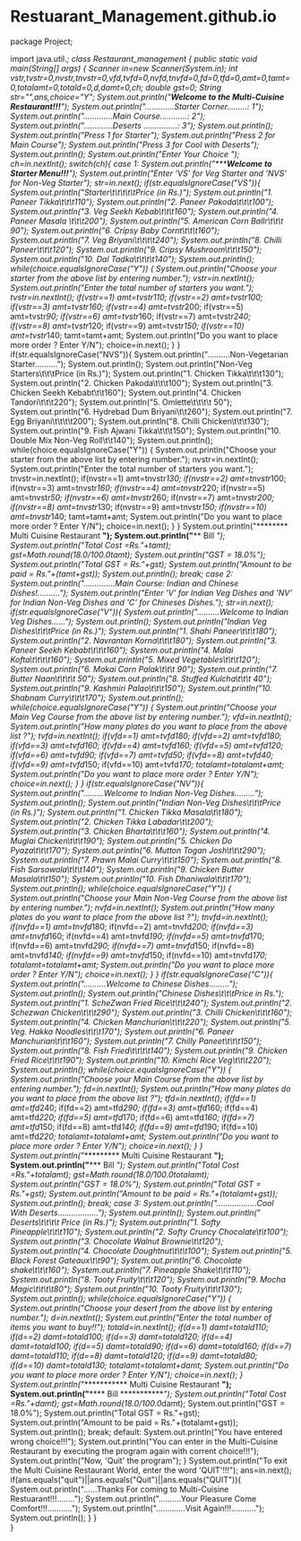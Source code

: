 # Restuarant_Management.github.io
package Project;

import java.util.*;
class Restaurant_management {
    public static void main(String[] args) {
        Scanner in=new Scanner(System.in);
        int vstr,tvstr=0,nvstr,tnvstr=0,vfd,tvfd=0,nvfd,tnvfd=0,fd=0,tfd=0,amt=0,tamt=0,totalamt=0,totald=0,d,damt=0,ch;
        double gst=0;
        String str="",ans,choice="Y";
        System.out.println("************Welcome to the Multi-Cuisine Restaurant!!!*********");
        System.out.println(".............Starter Corner.........: 1");
        System.out.println(".............Main Course............: 2");
        System.out.println(".............Deserts ...............: 3");
        System.out.println();
        System.out.println("Press 1 for Starter");
        System.out.println("Press 2 for Main Course");
        System.out.println("Press 3 for Cool with Deserts");
        System.out.println();
        System.out.println("Enter Your Choice ");
        ch=in.nextInt();
        switch(ch){
            case 1:
            System.out.println("***********Welcome to Starter Menu!!!********");
            System.out.println("Enter 'VS' for Veg Starter and 'NVS' for Non-Veg Starter");
            str=in.next();
            if(str.equalsIgnoreCase("VS")){
                System.out.println("Starter\t\t\t\t\tPrice (in Rs.)");
                System.out.println("1.  Paneer Tikka\t\t\t110");
                System.out.println("2.  Paneer Pakoda\t\t\t100");
                System.out.println("3.  Veg Seekh Kebab\t\t\t160");
                System.out.println("4.  Paneer Masala \t\t\t200");
                System.out.println("5.  American Corn Ballr\t\t\t 90");
                System.out.println("6.  Cripsy Baby Cornt\t\t\t160");
                System.out.println("7.  Veg Briyani\t\t\t\t240");
                System.out.println("8.  Chilli Paneer\t\t\t120");
                System.out.println("9.  Cripsy Mushroom\t\t\t150");
                System.out.println("10. Dal Tadka\t\t\t\t140");
                System.out.println();
                while(choice.equalsIgnoreCase("Y"))
                {
                    System.out.println("Choose your starter from the above list by entering number.");
                    vstr=in.nextInt();
                    System.out.println("Enter the total number of starters you want.");
                    tvstr=in.nextInt();
                    if(vstr==1)
                    amt=tvstr*110;
                    if(vstr==2)
                    amt=tvstr*100;
                    if(vstr==3)
                    amt=tvstr*160;
                    if(vstr==4)
                    amt=tvstr*200;
                    if(vstr==5)
                    amt=tvstr*90;
                    if(vstr==6)
                    amt=tvstr*160;
                    if(vstr==7)
                    amt=tvstr*240;
                    if(vstr==8)
                    amt=tvstr*120;
                    if(vstr==9)
                    amt=tvstr*150;
                    if(vstr==10)
                    amt=tvstr*140;
                    tamt=tamt+amt;
                    System.out.println("Do you want to place more order ? Enter Y/N");
                    choice=in.next();
                }
            }
            if(str.equalsIgnoreCase("NVS")){
                System.out.println("..........Non-Vegetarian Starter..........");
                System.out.println();
                System.out.println("Non-Veg Starters\t\t\tPrice (in Rs.)");
                System.out.println("1.  Chicken Tikka\t\t\t130");
                System.out.println("2.  Chicken Pakoda\t\t\t100");
                System.out.println("3.  Chicken Seekh Kebabt\t\t160");
                System.out.println("4.  Chicken Tandori\t\t\t220");
                System.out.println("5.  Omlette\t\t\t\t 50");
                System.out.println("6.  Hydrebad Dum Briyani\t\t260");
                System.out.println("7.  Egg Briyani\t\t\t\t200");
                System.out.println("8.  Chilli Chicken\t\t\t130");
                System.out.println("9.  Fish Ajwani Tikka\t\t\t150");
                System.out.println("10. Double Mix Non-Veg Roll\t\t140");
                System.out.println();
                while(choice.equalsIgnoreCase("Y"))
                {
                    System.out.println("Choose your starter from the above list by entering number.");
                    nvstr=in.nextInt();
                    System.out.println("Enter the total number of starters you want.");
                    tnvstr=in.nextInt();
                    if(nvstr==1)
                    amt=tnvstr*130;
                    if(nvstr==2)
                    amt=tnvstr*100;
                    if(nvstr==3)
                    amt=tnvstr*160;
                    if(nvstr==4)
                    amt=tnvstr*220;
                    if(nvstr==5)
                    amt=tnvstr*50;
                    if(nvstr==6)
                    amt=tnvstr*260;
                    if(nvstr==7)
                    amt=tnvstr*200;
                    if(nvstr==8)
                    amt=tnvstr*130;
                    if(nvstr==9)
                    amt=tnvstr*150;
                    if(nvstr==10)
                    amt=tnvstr*140;
                    tamt=tamt+amt;
                    System.out.println("Do you want to place more order ? Enter Y/N");
                    choice=in.next();
            }
        }
        System.out.println("******** Multi Cuisine Restaurant ********");
        System.out.println("********** Bill **********");
        System.out.println("Total Cost =Rs."+tamt);
        gst=Math.round(18.0/100.0*tamt);
        System.out.println("GST = 18.0%");
        System.out.println("Total GST = Rs."+gst);
        System.out.println("Amount to be paid = Rs."+(tamt+gst));
        System.out.println();
        break;
        case 2:
        System.out.println("..............Main Course: Indian and Chinese Dishes!..........");
        System.out.println("Enter 'V' for Indian Veg Dishes and 'NV' for Indian Non-Veg Dishes and 'C' for Chineses Dishes.");
        str=in.next();
        if(str.equalsIgnoreCase("V")){
            System.out.println("..........Welcome to Indian Veg Dishes......");
            System.out.println();
            System.out.println("Indian Veg Dishes\t\t\tPrice (in Rs.)");
            System.out.println("1.  Shahi Paneer\t\t\t180");
            System.out.println("2.  Navrantan Korna\t\t\t180");
            System.out.println("3.  Paneer Seekh Kebabt\t\t\t160");
            System.out.println("4.  Malai Kofta\t\t\t\t160");
            System.out.println("5.  Mixed Vegetables\t\t\t120");
            System.out.println("6.  Makai Corn Palak\t\t\t 90");
            System.out.println("7.  Butter Naan\t\t\t\t 50");
            System.out.println("8.  Stuffed Kulcha\t\t\t 40");
            System.out.println("9.  Kashmiri Palao\t\t\t150");
            System.out.println("10. Shabnam Curry\t\t\t170");
            System.out.println();
            while(choice.equalsIgnoreCase("Y"))
            {
                System.out.println("Choose your Main Veg Course from the above list by entering number.");
                vfd=in.nextInt();
                System.out.println("How many plates do you want to place from the above list ?");
                tvfd=in.nextInt();
                if(vfd==1)
                amt=tvfd*180;
                if(vfd==2)
                amt=tvfd*180;
                if(vfd==3)
                amt=tvfd*160;
                if(vfd==4)
                amt=tvfd*160;
                if(vfd==5)
                amt=tvfd*120;
                if(vfd==6)
                amt=tvfd*90;
                if(vfd==7)
                amt=tvfd*50;
                if(vfd==8)
                amt=tvfd*40;
                if(vfd==9)
                amt=tvfd*150;
                if(vfd==10)
                amt=tvfd*170;
                totalamt=totalamt+amt;
                System.out.println("Do you want to place more order ? Enter Y/N");
                choice=in.next();
            }
        }
        if(str.equalsIgnoreCase("NV")){
            System.out.println(".........Welcome to Indian Non-Veg Dishes.........");
            System.out.println();
            System.out.println("Indian Non-Veg Dishes\t\t\tPrice (in Rs.)");
            System.out.println("1.  Chicken Tikka Masala\t\t180");
            System.out.println("2.  Chicken Tikka Labadar\t\t200");
            System.out.println("3.  Chicken Bharta\t\t\t160");
            System.out.println("4.  Muglai Chicken\t\t\t190");
            System.out.println("5.  Chicken Do Pyaza\t\t\t170");
            System.out.println("6.  Mutton Togan Josh\t\t\t290");
            System.out.println("7.  Prawn Malai Curry\t\t\t150");
            System.out.println("8.  Fish Sarsowala\t\t\t140");
            System.out.println("9.  Chicken Butter Masala\t\t150");
            System.out.println("10. Fish Dhaniwala\t\t\t170");
            System.out.println();
            while(choice.equalsIgnoreCase("Y"))
            {
                System.out.println("Choose your Main Non-Veg Course from the above list by entering number.");
                nvfd=in.nextInt();
                System.out.println("How many plates do you want to place from the above list ?");
                tnvfd=in.nextInt();
                if(nvfd==1)
                amt=tnvfd*180;
                if(nvfd==2)
                amt=tnvfd*200;
                if(nvfd==3)
                amt=tnvfd*160;
                if(nvfd==4)
                amt=tnvfd*190;
                if(nvfd==5)
                amt=tnvfd*170;
                if(nvfd==6)
                amt=tnvfd*290;
                if(nvfd==7)
                amt=tnvfd*150;
                if(nvfd==8)
                amt=tnvfd*140;
                if(nvfd==9)
                amt=tnvfd*150;
                if(nvfd==10)
                amt=tnvfd*170;
                totalamt=totalamt+amt;
                System.out.println("Do you want to place more order ? Enter Y/N");
                choice=in.next();
            }
        }
        if(str.equalsIgnoreCase("C")){
            System.out.println("..........Welcome to Chinese Dishes.........");
            System.out.println();
            System.out.println("Chinese Dishes\t\t\tPrice in Rs.");
            System.out.println("1.  ScheZwan Fried Rice\t\t\t240");
            System.out.println("2.  Schezwan Chicken\t\t\t290");
            System.out.println("3.  Chilli Chicken\t\t\t160");
            System.out.println("4.  Chicken Manchurian\t\t\t220");
            System.out.println("5.  Veg. Hakka Noodles\t\t\t170");
            System.out.println("6.  Paneer Manchurian\t\t\t160");
            System.out.println("7.  Chilly Paneet\t\t\t150");
            System.out.println("8.  Fish Fried\t\t\t\t140");
            System.out.println("9.  Chicken Fried Rice\t\t\t190");
            System.out.println("10. Kimchi Rice Veg\t\t\t220");
            System.out.println();
            while(choice.equalsIgnoreCase("Y"))
            {
                System.out.println("Choose your Main  Course from the above list by entering number.");
                fd=in.nextInt();
                System.out.println("How many plates do you want to place from the above list ?");
                tfd=in.nextInt();
                if(fd==1)
                amt=tfd*240;
                if(fd==2)
                amt=tfd*290;
                if(fd==3)
                amt=tfd*160;
                if(fd==4)
                amt=tfd*220;
                if(fd==5)
                amt=tfd*170;
                if(fd==6)
                amt=tfd*160;
                if(fd==7)
                amt=tfd*150;
                if(fd==8)
                amt=tfd*140;
                if(fd==9)
                amt=tfd*190;
                if(fd==10)
                amt=tfd*220;
                totalamt=totalamt+amt;
                System.out.println("Do you want to place more order ? Enter Y/N");
                choice=in.next();
            }
        }
        System.out.println("********** Multi Cuisine Restaurant **********");
        System.out.println("************* Bill ************");
        System.out.println("Total Cost =Rs."+totalamt);
        gst=Math.round(18.0/100.0*totalamt);
        System.out.println("GST = 18.0%");
        System.out.println("Total GST = Rs."+gst);
        System.out.println("Amount to be paid = Rs."+(totalamt+gst));
        System.out.println();
        break;
        case 3:
                System.out.println("..................Cool With Deserts..................");
                System.out.println();
                System.out.println("  Deserts\t\t\t\t Price (in Rs.)");
                System.out.println("1.  Softy Pineapple\t\t\t110");
                System.out.println("2.  Softy Cruncy Chocolate\t\t100");
                System.out.println("3.  Chocolate Walnut Brownie\t\t120");
                System.out.println("4.  Chocolate Doughtnut\t\t\t100");
                System.out.println("5.  Black Forest Gateaux\t\t90");
                System.out.println("6.  Chocolate shake\t\t\t160");
                System.out.println("7.  Pineapple Shake\t\t\t110");
                System.out.println("8.  Tooty Fruity\t\t\t120");
                System.out.println("9.  Mocha Magic\t\t\t\t80");
                System.out.println("10. Tooty Fruity\t\t\t130");
                System.out.println();
                while(choice.equalsIgnoreCase("Y"))
                {
                    System.out.println("Choose your desert from the above list by entering number.");
                    d=in.nextInt();
                    System.out.println("Enter the total number of items you want to buy!!");
                    totald=in.nextInt();
                    if(d==1)
                    damt=totald*110;
                    if(d==2)
                    damt=totald*100;
                    if(d==3)
                    damt=totald*120;
                    if(d==4)
                    damt=totald*100;
                    if(d==5)
                    damt=totald*90;
                    if(d==6)
                    damt=totald*160;
                    if(d==7)
                    damt=totald*110;
                    if(d==8)
                    damt=totald*120;
                    if(d==9)
                    damt=totald*80;
                    if(d==10)
                    damt=totald*130;
                    totalamt=totalamt+damt;
                    System.out.println("Do you want to place more order ? Enter Y/N");
                    choice=in.next();
                }
                System.out.println("************ Multi Cuisine Restaurant **********");
                System.out.println("************** Bill ************");
                System.out.println("Total Cost =Rs."+damt);
                gst=Math.round(18.0/100.0*damt);
                System.out.println("GST = 18.0%");
                System.out.println("Total GST = Rs."+gst);
                System.out.println("Amount to be paid = Rs."+(totalamt+gst));
                System.out.println();
                break;
                default:
                System.out.println("You have entered wrong choice!!!");
                System.out.println("You can enter in the Multi-Cuisine Restaurant by executing the program again with corrent choice!!!");
                System.out.println("Now, 'Quit' the program");
        }
            System.out.println("To exit the Multi Cuisine Restaurant World, enter the word 'QUIT'!!!");
            ans=in.next();
            if(ans.equals("quit")||ans.equals("Quit")||ans.equals("QUIT")){
                System.out.println("......Thanks For coming to Multi-Cuisine Restuarant!!!........");
                System.out.println("..........Your Pleasure Come Comfort!!!...........");
                System.out.println(".............Visit Again!!!...........");
                System.out.println();
            }
    }  
}
